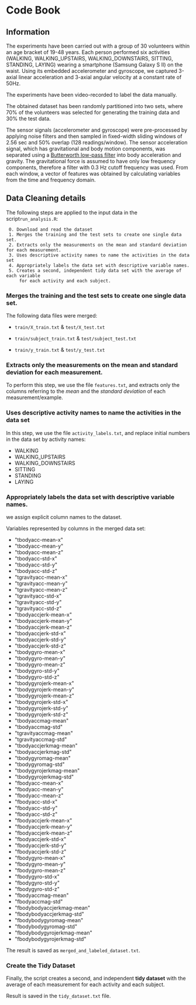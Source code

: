 # Code Book

## Information ##

The experiments have been carried out with a group of 30 volunteers within an age bracket of 19-48 years. 
Each person performed six activities (WALKING, WALKING_UPSTAIRS, WALKING_DOWNSTAIRS, SITTING, STANDING, LAYING) 
wearing a smartphone (Samsung Galaxy S II) on the waist. Using its embedded accelerometer and gyroscope, 
we captured 3-axial linear acceleration and 3-axial angular velocity at a constant rate of 50Hz.

The experiments have been video-recorded to label the data manually. 

The obtained dataset has been randomly partitioned into two sets, where 70% of the volunteers was selected for 
generating the training data and 30% the test data. 

The sensor signals (accelerometer and gyroscope) were pre-processed by applying noise filters and then sampled 
in fixed-width sliding windows of 2.56 sec and 50% overlap (128 readings/window). The sensor acceleration signal, 
which has gravitational and body motion components, was separated using a 
[Butterworth low-pass filter](http://en.wikipedia.org/wiki/Butterworth_filter) into 
body acceleration and gravity. 
The gravitational force is assumed to have only low frequency components, 
therefore a filter with 0.3 Hz cutoff frequency was used. From each window, a vector of features was obtained 
by calculating variables from the time and frequency domain. 



## Data Cleaning details

The following steps are applied to the input data in the script`run_analysis.R`:

     0. Download and read the dataset
     1. Merges the training and the test sets to create one single data set.
     2. Extracts only the measurements on the mean and standard deviation for each measurement. 
     3. Uses descriptive activity names to name the activities in the data set
     4. Appropriately labels the data set with descriptive variable names. 
     5. Creates a second, independent tidy data set with the average of each variable 
         for each activity and each subject.


### Merges the training and the test sets to create one single data set.

The following data files were merged:

* `train/X_train.txt` & `test/X_test.txt`

* `train/subject_train.txt` & `test/subject_test.txt`

* `train/y_train.txt` & `test/y_test.txt`

### Extracts only the measurements on the mean and standard deviation for each measurement. 

To perform this step, we use the file `features.txt`, and extracts only the columns referring to the 
*mean* and the *standard deviation* of each measurement/example.


### Uses descriptive activity names to name the activities in the data set ###

In this step, we use the file `activity_labels.txt`, and replace initial numbers in the data set by activity names:

- WALKING
- WALKING_UPSTAIRS
- WALKING_DOWNSTAIRS
- SITTING
- STANDING
- LAYING

### Appropriately labels the data set with descriptive variable names. ###

we assign explicit column names to the dataset.


Variables represented by columns in the merged data set:

- "tbodyacc-mean-x" 
- "tbodyacc-mean-y" 
- "tbodyacc-mean-z" 
- "tbodyacc-std-x" 
- "tbodyacc-std-y" 
- "tbodyacc-std-z" 
- "tgravityacc-mean-x" 
- "tgravityacc-mean-y" 
- "tgravityacc-mean-z" 
- "tgravityacc-std-x" 
- "tgravityacc-std-y" 
- "tgravityacc-std-z" 
- "tbodyaccjerk-mean-x" 
- "tbodyaccjerk-mean-y" 
- "tbodyaccjerk-mean-z" 
- "tbodyaccjerk-std-x" 
- "tbodyaccjerk-std-y" 
- "tbodyaccjerk-std-z" 
- "tbodygyro-mean-x" 
- "tbodygyro-mean-y" 
- "tbodygyro-mean-z"
- "tbodygyro-std-y"
- "tbodygyro-std-z"
- "tbodygyrojerk-mean-x"
- "tbodygyrojerk-mean-y"
- "tbodygyrojerk-mean-z"
- "tbodygyrojerk-std-x"
- "tbodygyrojerk-std-y"
- "tbodygyrojerk-std-z"
- "tbodyaccmag-mean"
- "tbodyaccmag-std"
- "tgravityaccmag-mean"
- "tgravityaccmag-std"
- "tbodyaccjerkmag-mean"
- "tbodyaccjerkmag-std"
- "tbodygyromag-mean"
- "tbodygyromag-std"
- "tbodygyrojerkmag-mean"
- "tbodygyrojerkmag-std"
- "fbodyacc-mean-x"
- "fbodyacc-mean-y"
- "fbodyacc-mean-z"
- "fbodyacc-std-x"
- "fbodyacc-std-y"
- "fbodyacc-std-z"
- "fbodyaccjerk-mean-x"
- "fbodyaccjerk-mean-y"
- "fbodyaccjerk-mean-z"
- "fbodyaccjerk-std-x"
- "fbodyaccjerk-std-y"
- "fbodyaccjerk-std-z"
- "fbodygyro-mean-x"
- "fbodygyro-mean-y"
- "fbodygyro-mean-z"
- "fbodygyro-std-x"
- "fbodygyro-std-y"
- "fbodygyro-std-z"
- "fbodyaccmag-mean"
- "fbodyaccmag-std"
- "fbodybodyaccjerkmag-mean"
- "fbodybodyaccjerkmag-std"
- "fbodybodygyromag-mean"
- "fbodybodygyromag-std"
- "fbodybodygyrojerkmag-mean"
- "fbodybodygyrojerkmag-std"

The result is saved as `merged_and_labeled_dataset.txt`. 

### Create the Tidy Dataset

Finally, the script creates a second, and independent **tidy dataset** with the average
of each measurement for each activity and each subject.

Result is saved in the `tidy_dataset.txt` file.
